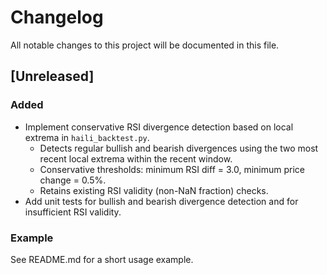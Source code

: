 # Changelog

All notable changes to this project will be documented in this file.

## [Unreleased]

### Added
- Implement conservative RSI divergence detection based on local extrema in `haili_backtest.py`.
  - Detects regular bullish and bearish divergences using the two most recent local extrema within the recent window.
  - Conservative thresholds: minimum RSI diff = 3.0, minimum price change = 0.5%.
  - Retains existing RSI validity (non-NaN fraction) checks.
- Add unit tests for bullish and bearish divergence detection and for insufficient RSI validity.

### Example
See README.md for a short usage example.
